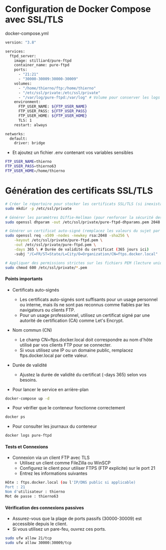 # Configuration de Docker Compose avec SSL/TLS

docker-compose.yml

```sh
version: "3.8"

services:
  ftpd_server:
    image: stilliard/pure-ftpd
    container_name: pure-ftpd
    ports:
      - "21:21"
      - "30000-30009:30000-30009"
    volumes:
      - "/home/thierno/ftp:/home/thierno"
      - "/etc/ssl/private:/etc/ssl/private"
      - "/var/log/pure-ftpd:/var/log" # Volume pour conserver les logs Pure-FTPd
    environment:
      FTP_USER_NAME: ${FTP_USER_NAME}
      FTP_USER_PASS: ${FTP_USER_PASS}
      FTP_USER_HOME: ${FTP_USER_HOME}
      TLS: 1
    restart: always

networks:
  default:
    driver: bridge
```

- Et ajoutez un fichier .env contenant vos variables sensibles

```sh
FTP_USER_NAME=thierno
FTP_USER_PASS=thierno63
FTP_USER_HOME=/home/thierno
```

# Génération des certificats SSL/TLS

```sh
# Créer le répertoire pour stocker les certificats SSL/TLS (si inexistant)
sudo mkdir -p /etc/ssl/private

# Générer les paramètres Diffie-Hellman (pour renforcer la sécurité des échanges TLS)
sudo openssl dhparam -out /etc/ssl/private/pure-ftpd-dhparams.pem 2048

# Générer un certificat auto-signé (remplacez les valeurs du sujet par vos propres informations)
sudo openssl req -x509 -nodes -newkey rsa:2048 -sha256 \
    -keyout /etc/ssl/private/pure-ftpd.pem \
    -out /etc/ssl/private/pure-ftpd.pem \
    -days 365 \ # Durée de validité du certificat (365 jours ici)
    -subj "/C=FR/ST=State/L=City/O=Organization/CN=ftps.docker.local"

# Appliquer des permissions strictes sur les fichiers PEM (lecture uniquement par root)
sudo chmod 600 /etc/ssl/private/*.pem
```

#### Points importants

- Certificats auto-signés

  - Les certificats auto-signés sont suffisants pour un usage personnel ou interne, mais ils ne sont pas reconnus comme fiables par les navigateurs ou clients FTP.
  - Pour un usage professionnel, utilisez un certificat signé par une autorité de certification (CA) comme Let's Encrypt.

- Nom commun (CN)

  - Le champ CN=ftps.docker.local doit correspondre au nom d'hôte utilisé par vos clients FTP pour se connecter.
  - Si vous utilisez une IP ou un domaine public, remplacez ftps.docker.local par cette valeur.

- Durée de validité

  - Ajustez la durée de validité du certificat (-days 365) selon vos besoins.

- Pour lancer le service en arrière-plan

```sh
docker-compose up -d
```

- Pour vérifier que le conteneur fonctionne correctement

```sh
docker ps
```

- Pour consulter les journaux du conteneur

```sh
docker logs pure-ftpd
```

#### Tests et Connexions

- Connexion via un client FTP avec TLS
  - Utilisez un client comme FileZilla ou WinSCP
  - Configurez le client pour utiliser FTPS (FTP explicite) sur le port 21
  - Entrez les informations suivantes

```sh
Hôte : ftps.docker.local (ou l'IP/DNS public si applicable)
Port : 21
Nom d'utilisateur : thierno
Mot de passe : thierno63
```

#### Vérification des connexions passives

- Assurez-vous que la plage de ports passifs (30000-30009) est accessible depuis le client.
- Si vous utilisez un pare-feu, ouvrez ces ports.

```sh
sudo ufw allow 21/tcp
sudo ufw allow 30000:30009/tcp
```
